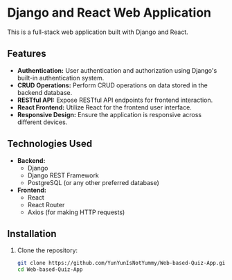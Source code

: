# Django and React Web Application

This is a full-stack web application built with Django and React.

## Features

- **Authentication:** User authentication and authorization using Django's built-in authentication system.
- **CRUD Operations:** Perform CRUD operations on data stored in the backend database.
- **RESTful API:** Expose RESTful API endpoints for frontend interaction.
- **React Frontend:** Utilize React for the frontend user interface.
- **Responsive Design:** Ensure the application is responsive across different devices.

## Technologies Used

- **Backend:**
  - Django
  - Django REST Framework
  - PostgreSQL (or any other preferred database)
- **Frontend:**
  - React
  - React Router
  - Axios (for making HTTP requests)

## Installation

1. Clone the repository:

   ```bash
   git clone https://github.com/YunYunIsNotYummy/Web-based-Quiz-App.git
   cd Web-based-Quiz-App
